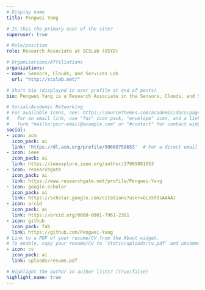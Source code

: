 ```yaml
---
# Display name
title: Pengwei Yang

# Is this the primary user of the site?
superuser: true

# Role/position
role: Research Associate at SCSLab (USYD)

# Organizations/Affiliations
organizations:
- name: Sensors, Clouds, and Services Lab
  url: "http://scslab.net/"

# Short bio (displayed in user profile at end of posts)
bio: Pengwei Yang is a Research Associate in the Sensors, Clouds, and Services Lab at the University of Sydney. His research interests include Crowdsourcing, Service-oriented Computing, Deep Learning, and Trustworthy Machine Learning.

# Social/Academic Networking
# For available icons, see: https://sourcethemes.com/academic/docs/page-builder/#icons
#   For an email link, use "fas" icon pack, "envelope" icon, and a link in the
#   form "mailto:your-email@example.com" or "#contact" for contact widget.
social:
- icon: acm
  icon_pack: ai
  link: 'https://dl.acm.org/profile/99660759653'  # For a direct email link, use "mailto:test@example.org".
- icon: ieee
  icon_pack: ai
  link: https://ieeexplore.ieee.org/author/37089881653
- icon: researchgate
  icon_pack: ai
  link: https://www.researchgate.net/profile/Pengwei-Yang
- icon: google-scholar
  icon_pack: ai
  link: https://scholar.google.com/citations?user=GLs5fDsAAAAJ
- icon: orcid
  icon_pack: ai
  link: https://orcid.org/0000-0001-7961-2381
- icon: github
  icon_pack: fab
  link: https://github.com/Pengwei-Yang
# Link to a PDF of your resume/CV from the About widget.
# To enable, copy your resume/CV to `static/uploads/cv.pdf` and uncomment the lines below.
- icon: cv
  icon_pack: ai
  link: uploads/resume.pdf

# Highlight the author in author lists? (true/false)
highlight_name: true
---
```


